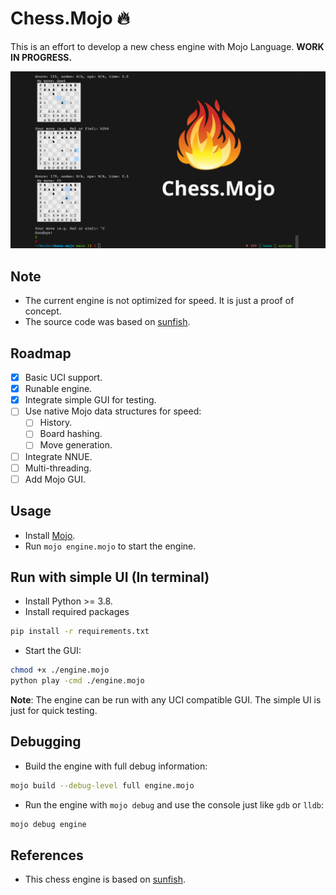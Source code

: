 # Chess.Mojo 🔥

This is an effort to develop a new chess engine with Mojo Language. **WORK IN PROGRESS.**

![Chess.Mojo](./chess.mojo.png)

## Note

- The current engine is not optimized for speed. It is just a proof of concept.
- The source code was based on [sunfish](https://github.com/thomasahle/sunfish/).

## Roadmap

- [x] Basic UCI support.
- [x] Runable engine.
- [x] Integrate simple GUI for testing.
- [ ] Use native Mojo data structures for speed:
  - [ ] History.
  - [ ] Board hashing.
  - [ ] Move generation.
- [ ] Integrate NNUE.
- [ ] Multi-threading.
- [ ] Add Mojo GUI.

## Usage

- Install [Mojo](https://docs.modular.com/mojo/manual/get-started/).
- Run `mojo engine.mojo` to start the engine.

## Run with simple UI (In terminal)

- Install Python >= 3.8.
- Install required packages

```bash
pip install -r requirements.txt
```

- Start the GUI:

```bash
chmod +x ./engine.mojo
python play -cmd ./engine.mojo
```

**Note**: The engine can be run with any UCI compatible GUI. The simple UI is just for quick testing.

## Debugging

- Build the engine with full debug information:

```bash
mojo build --debug-level full engine.mojo
```

- Run the engine with `mojo debug` and use the console just like `gdb` or `lldb`:

```bash
mojo debug engine
```

## References

- This chess engine is based on [sunfish](https://github.com/thomasahle/sunfish/).
